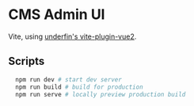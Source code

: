 # CMS Admin UI

Vite, using [underfin's vite-plugin-vue2](https://github.com/underfin/vite-plugin-vue2).

## Scripts

```bash
  npm run dev # start dev server
  npm run build # build for production
  npm run serve # locally preview production build
```
